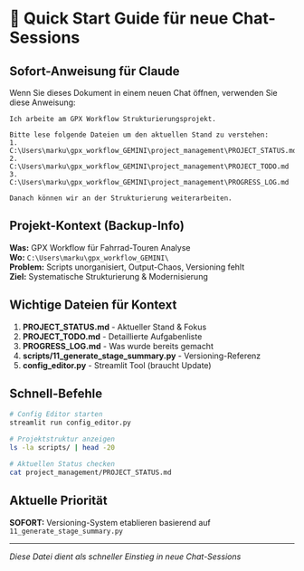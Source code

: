# 🚀 Quick Start Guide für neue Chat-Sessions

## Sofort-Anweisung für Claude

Wenn Sie dieses Dokument in einem neuen Chat öffnen, verwenden Sie diese Anweisung:

```
Ich arbeite am GPX Workflow Strukturierungsprojekt. 

Bitte lese folgende Dateien um den aktuellen Stand zu verstehen:
1. C:\Users\marku\gpx_workflow_GEMINI\project_management\PROJECT_STATUS.md
2. C:\Users\marku\gpx_workflow_GEMINI\project_management\PROJECT_TODO.md  
3. C:\Users\marku\gpx_workflow_GEMINI\project_management\PROGRESS_LOG.md

Danach können wir an der Strukturierung weiterarbeiten.
```

## Projekt-Kontext (Backup-Info)

**Was:** GPX Workflow für Fahrrad-Touren Analyse  
**Wo:** `C:\Users\marku\gpx_workflow_GEMINI\`  
**Problem:** Scripts unorganisiert, Output-Chaos, Versioning fehlt  
**Ziel:** Systematische Strukturierung & Modernisierung  

## Wichtige Dateien für Kontext

1. **PROJECT_STATUS.md** - Aktueller Stand & Fokus
2. **PROJECT_TODO.md** - Detaillierte Aufgabenliste  
3. **PROGRESS_LOG.md** - Was wurde bereits gemacht
4. **scripts/11_generate_stage_summary.py** - Versioning-Referenz
5. **config_editor.py** - Streamlit Tool (braucht Update)

## Schnell-Befehle

```bash
# Config Editor starten
streamlit run config_editor.py

# Projektstruktur anzeigen  
ls -la scripts/ | head -20

# Aktuellen Status checken
cat project_management/PROJECT_STATUS.md
```

## Aktuelle Priorität

**SOFORT:** Versioning-System etablieren basierend auf `11_generate_stage_summary.py`

---

*Diese Datei dient als schneller Einstieg in neue Chat-Sessions*